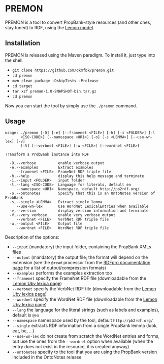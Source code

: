 # PREMON

PREMON is a tool to convert PropBank-style resources (and other ones, stay tuned) to RDF, using the [Lemon model](http://lemon-model.net/index.php).

## Installation

PREMON is released using the Maven paradigm. To install it, just type into the shell:
* `git clone https://github.com/dkmfbk/premon.git`
* `cd premon`
* `mvn clean package -DskipTests -Prelease`
* `cd target`
* `tar xzf premon-1.0-SNAPSHOT-bin.tar.gz`
* `cd premon`

Now you can start the tool by simply use the `./premon` command.

## Usage

```
usage: ./premon [-D] [-e] [--framenet <FILE>] [-h] [-i <FOLDER>] [-l
       <ISO-CODE>] [--namespace <URI>] [-o] [-s <LEMMA>] [--use-wn-lex] [-v]
       [-V] [--verbnet <FILE>] [-w <FILE>] [--wordnet <FILE>]

Transform a ProbBank instance into RDF

  -D,--verbose          enable verbose output
  -e,--examples         Extract examples
     --framenet <FILE>  FrameNet RDF triple file
  -h,--help             display this help message and terminate
  -i,--input <FOLDER>   input folder
  -l,--lang <ISO-CODE>  Language for literals, default en
     --namespace <URI>  Namespace, default http://pb2rdf.org/
  -o,--ontonotes        Specify that this is an OntoNotes version of ProbBank
  -s,--single <LEMMA>   Extract single lemma
     --use-wn-lex       Use WordNet LexicalEntries when available
  -v,--version          display version information and terminate
  -V,--very verbose     enable very verbose output
     --verbnet <FILE>   VerbNet RDF triple file
  -w,--output <FILE>    Output file
     --wordnet <FILE>   WordNet RDF triple file
```

Description of the options:

* `--input` (mandatory) the input folder, containing the PropBank XMLs files
* `--output` (mandatory) the output file; the format will depend on the extension (see the `@read` processor from the [RDFpro documentation page](http://rdfpro.fbk.eu/usage.html) for a list of output/compression formats)
* `--examples` performs the examples extraction too
* `--framenet` specify the FrameNet RDF file (downloadable from the [Lemon Uby lexica page](http://lemon-model.net/lexica/uby/))
* `--verbnet` specify the VerbNet RDF file (downloadable from the [Lemon Uby lexica page](http://lemon-model.net/lexica/uby/))
* `--wordnet` specify the WordNet RDF file (downloadable from the [Lemon Uby lexica page](http://lemon-model.net/lexica/uby/))
* `--lang` the language for the literal strings (such as labels and examples), default is `@en`
* `--namespace` namespace used by the tool, default `http://pb2rdf.org/`
* `--single` extracts RDF information from a single PropBank lemma (look, eat, be, ...)
* `--use-wn-lex` do not create from scratch the WordNet entries and forms, but use the ones from the `--wordnet` option when available (when the entry does not exist in the resource, it is created anyway)
* `--ontonotes` specify to the tool that you are using the PropBank version included in the OntoNotes release
